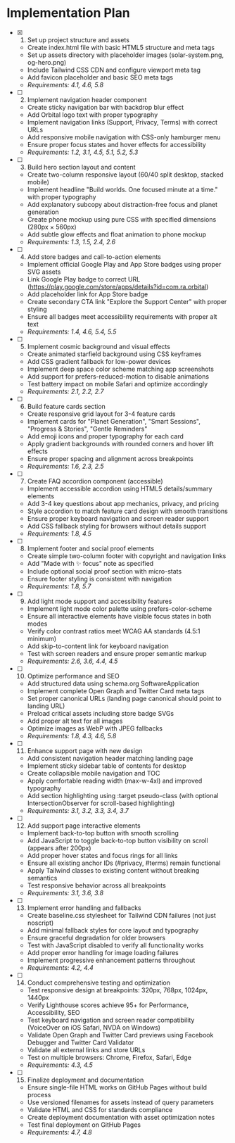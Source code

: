 # Implementation Plan

- [x] 1. Set up project structure and assets
  - Create index.html file with basic HTML5 structure and meta tags
  - Set up assets directory with placeholder images (solar-system.png, og-hero.png)
  - Include Tailwind CSS CDN and configure viewport meta tag
  - Add favicon placeholder and basic SEO meta tags
  - _Requirements: 4.1, 4.6, 5.8_

- [ ] 2. Implement navigation header component
  - Create sticky navigation bar with backdrop blur effect
  - Add Orbital logo text with proper typography
  - Implement navigation links (Support, Privacy, Terms) with correct URLs
  - Add responsive mobile navigation with CSS-only hamburger menu
  - Ensure proper focus states and hover effects for accessibility
  - _Requirements: 1.2, 3.1, 4.5, 5.1, 5.2, 5.3_

- [ ] 3. Build hero section layout and content
  - Create two-column responsive layout (60/40 split desktop, stacked mobile)
  - Implement headline "Build worlds. One focused minute at a time." with proper typography
  - Add explanatory subcopy about distraction-free focus and planet generation
  - Create phone mockup using pure CSS with specified dimensions (280px × 560px)
  - Add subtle glow effects and float animation to phone mockup
  - _Requirements: 1.3, 1.5, 2.4, 2.6_

- [ ] 4. Add store badges and call-to-action elements
  - Implement official Google Play and App Store badges using proper SVG assets
  - Link Google Play badge to correct URL (https://play.google.com/store/apps/details?id=com.ra.orbital)
  - Add placeholder link for App Store badge
  - Create secondary CTA link "Explore the Support Center" with proper styling
  - Ensure all badges meet accessibility requirements with proper alt text
  - _Requirements: 1.4, 4.6, 5.4, 5.5_

- [ ] 5. Implement cosmic background and visual effects
  - Create animated starfield background using CSS keyframes
  - Add CSS gradient fallback for low-power devices
  - Implement deep space color scheme matching app screenshots
  - Add support for prefers-reduced-motion to disable animations
  - Test battery impact on mobile Safari and optimize accordingly
  - _Requirements: 2.1, 2.2, 2.7_

- [ ] 6. Build feature cards section
  - Create responsive grid layout for 3-4 feature cards
  - Implement cards for "Planet Generation", "Smart Sessions", "Progress & Stories", "Gentle Reminders"
  - Add emoji icons and proper typography for each card
  - Apply gradient backgrounds with rounded corners and hover lift effects
  - Ensure proper spacing and alignment across breakpoints
  - _Requirements: 1.6, 2.3, 2.5_

- [ ] 7. Create FAQ accordion component (accessible)
  - Implement accessible accordion using HTML5 details/summary elements
  - Add 3-4 key questions about app mechanics, privacy, and pricing
  - Style accordion to match feature card design with smooth transitions
  - Ensure proper keyboard navigation and screen reader support
  - Add CSS fallback styling for browsers without details support
  - _Requirements: 1.8, 4.5_

- [ ] 8. Implement footer and social proof elements
  - Create simple two-column footer with copyright and navigation links
  - Add "Made with ✨ focus" note as specified
  - Include optional social proof section with micro-stats
  - Ensure footer styling is consistent with navigation
  - _Requirements: 1.8, 5.7_

- [ ] 9. Add light mode support and accessibility features
  - Implement light mode color palette using prefers-color-scheme
  - Ensure all interactive elements have visible focus states in both modes
  - Verify color contrast ratios meet WCAG AA standards (4.5:1 minimum)
  - Add skip-to-content link for keyboard navigation
  - Test with screen readers and ensure proper semantic markup
  - _Requirements: 2.6, 3.6, 4.4, 4.5_

- [ ] 10. Optimize performance and SEO
  - Add structured data using schema.org SoftwareApplication
  - Implement complete Open Graph and Twitter Card meta tags
  - Set proper canonical URLs (landing page canonical should point to landing URL)
  - Preload critical assets including store badge SVGs
  - Add proper alt text for all images
  - Optimize images as WebP with JPEG fallbacks
  - _Requirements: 1.8, 4.3, 4.6, 5.8_

- [ ] 11. Enhance support page with new design
  - Add consistent navigation header matching landing page
  - Implement sticky sidebar table of contents for desktop
  - Create collapsible mobile navigation and TOC
  - Apply comfortable reading width (max-w-4xl) and improved typography
  - Add section highlighting using :target pseudo-class (with optional IntersectionObserver for scroll-based highlighting)
  - _Requirements: 3.1, 3.2, 3.3, 3.4, 3.7_

- [ ] 12. Add support page interactive elements
  - Implement back-to-top button with smooth scrolling
  - Add JavaScript to toggle back-to-top button visibility on scroll (appears after 200px)
  - Add proper hover states and focus rings for all links
  - Ensure all existing anchor IDs (#privacy, #terms) remain functional
  - Apply Tailwind classes to existing content without breaking semantics
  - Test responsive behavior across all breakpoints
  - _Requirements: 3.1, 3.6, 3.8_

- [ ] 13. Implement error handling and fallbacks
  - Create baseline.css stylesheet for Tailwind CDN failures (not just noscript)
  - Add minimal fallback styles for core layout and typography
  - Ensure graceful degradation for older browsers
  - Test with JavaScript disabled to verify all functionality works
  - Add proper error handling for image loading failures
  - Implement progressive enhancement patterns throughout
  - _Requirements: 4.2, 4.4_

- [ ] 14. Conduct comprehensive testing and optimization
  - Test responsive design at breakpoints: 320px, 768px, 1024px, 1440px
  - Verify Lighthouse scores achieve 95+ for Performance, Accessibility, SEO
  - Test keyboard navigation and screen reader compatibility (VoiceOver on iOS Safari, NVDA on Windows)
  - Validate Open Graph and Twitter Card previews using Facebook Debugger and Twitter Card Validator
  - Validate all external links and store URLs
  - Test on multiple browsers: Chrome, Firefox, Safari, Edge
  - _Requirements: 4.3, 4.5_

- [ ] 15. Finalize deployment and documentation
  - Ensure single-file HTML works on GitHub Pages without build process
  - Use versioned filenames for assets instead of query parameters
  - Validate HTML and CSS for standards compliance
  - Create deployment documentation with asset optimization notes
  - Test final deployment on GitHub Pages
  - _Requirements: 4.7, 4.8_